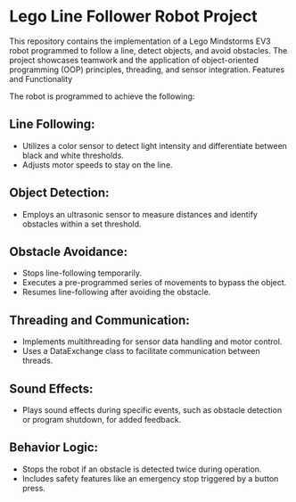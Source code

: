 # Lego Line Follower Robot Project

This repository contains the implementation of a Lego Mindstorms EV3 robot programmed to follow a line, detect objects, and avoid obstacles. The project showcases teamwork and the application of object-oriented programming (OOP) principles, threading, and sensor integration.
Features and Functionality

The robot is programmed to achieve the following:

## Line Following:
* Utilizes a color sensor to detect light intensity and differentiate between black and white thresholds.
* Adjusts motor speeds to stay on the line.

## Object Detection:
* Employs an ultrasonic sensor to measure distances and identify obstacles within a set threshold.

## Obstacle Avoidance:
* Stops line-following temporarily.
* Executes a pre-programmed series of movements to bypass the object.
* Resumes line-following after avoiding the obstacle.

## Threading and Communication:
* Implements multithreading for sensor data handling and motor control.
* Uses a DataExchange class to facilitate communication between threads.

## Sound Effects:
* Plays sound effects during specific events, such as obstacle detection or program shutdown, for added feedback.

## Behavior Logic:
* Stops the robot if an obstacle is detected twice during operation.
* Includes safety features like an emergency stop triggered by a button press.

